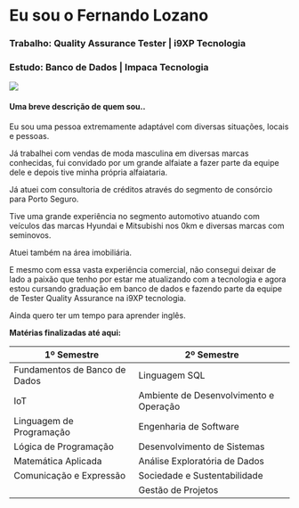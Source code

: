 # Eu sou o Fernando Lozano  
### Trabalho: Quality Assurance Tester | i9XP Tecnologia  
### Estudo: Banco de Dados | Impaca Tecnologia  

![](https://media.giphy.com/media/u7D5EyS2EFlpC/giphy.gif)

#### Uma breve descrição de quem sou..  

Eu sou uma pessoa extremamente adaptável com diversas situações, locais e pessoas.  

Já trabalhei com vendas de moda masculina em diversas marcas conhecidas, fui convidado por um grande alfaiate a fazer parte da equipe dele e depois tive minha própria alfaiataria.  

Já atuei com consultoria de créditos através do segmento de consórcio para Porto Seguro.  

Tive uma grande experiência no segmento automotivo atuando com veículos das marcas Hyundai e Mitsubishi nos 0km e diversas marcas com seminovos.  

Atuei também na área imobiliária.  

E mesmo com essa vasta experiência comercial, não consegui deixar de lado a paixão que tenho por estar me atualizando com a tecnologia e agora estou cursando graduação em banco de dados e fazendo parte da equipe de Tester Quality Assurance na i9XP tecnologia.  

Ainda quero ter um tempo para aprender inglês.  


**Matérias finalizadas até aqui:**


| 1º Semestre | 2º Semestre |
| ------------| ----------- |
| Fundamentos de Banco de Dados  | Linguagem SQL  |
| IoT | Ambiente de Desenvolvimento e Operação  |
| Linguagem de Programação | Engenharia de Software |
| Lógica de Programação | Desenvolvimento de Sistemas |
| Matemática Aplicada | Análise Exploratória de Dados |
| Comunicação e Expressão | Sociedade e Sustentabilidade  |
|  | Gestão de Projetos |
